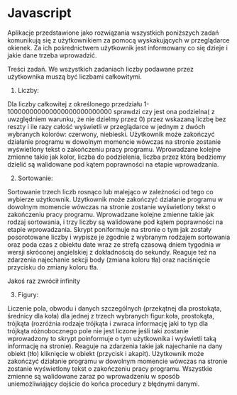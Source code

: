 # Javascript

Aplikacje przedstawione jako rozwiązania wszystkich poniższych zadań komunikują się z użytkownikiem
za pomocą  wyskakujących w przeglądarce okienek. Za ich pośrednictwem użytkownik jest informowany
co się dzieje i jakie dane trzeba wprowadzić.

Treści zadań. We wszystkich zadaniach liczby podawane przez użytkownika muszą być liczbami całkowitymi.

1. Liczby:

Dla liczby całkowitej z określonego przedziału 1-100000000000000000000000000 
sprawdzi czy jest ona podzielna( z uwzględniem warunku, że nie dzielmy przez 0)
przez wskazaną liczbę bez reszty i ile razy całość wyświetli w przeglądarce w jednym
z dwóch wybranych kolorów: czerwony, niebieski. Użytkownik może zakończyć działanie
programu w dowolnym momencie wówczas na stronie zostanie wyświetlony tekst o zakończeniu 
pracy programu. Wprowadzane kolejne zmienne takie jak kolor, liczba do podzielenia,
liczba przez którą bedziemy dzielić są walidowane pod kątem poprawności na etapie wprowadzania.


2. Sortowanie:

Sortowanie trzech liczb rosnąco lub malejąco w zależności od tego co wybierze użytkownik.
Użytkownik może zakończyć działanie programu w dowolnym momencie wówczas na stronie zostanie
wyświetlony tekst o zakończeniu pracy programu. Wprowadzane kolejne zmienne takie jak rodzaj
sortowania, i trzy liczby są walidowane pod kątem poprawności na etapie wprowadzania.
Skrypt poniformuje na stronie o tym jak zostały posorotowane liczby i wypisze je zgodnie z 
wybranym rodzajem sortowania oraz poda czas z obiektu date wraz ze strefą czasową dniem tygodnia
w wersji skróconej angielskiej z dokładnością do sekundy. Reaguje też na zdarzenia
najechanie sekcji body (zmiana koloru tła) oraz naciśnięcie przycisku do zmiany koloru tła.

Jakoś raz zwrócił infinity 



3. Figury:

Liczenie pola, obwodu i danych szczególnych (przekątnej dla prostokąta, średnicy dla koła)
dla jednej z trzech wybranych figur:koła, prostokąta, trójkąta (rozróżnia rodzaje trójkąta
i zwraca informację jaki to typ dla trójkąta różnobocznego pole nie jest liczone jeśli taki 
zostanie wprowadzony to skrypt poinformuje o tym użytkownika i wyświetli taką informację na 
stronie). Reaguje na zdarzenia takie jak najechanie na dany obiekt (tło) kliknięcie w obiekt
(przycisk i akapit). Użytkownik może zakończyć działanie programu w dowolnym momencie wówczas
na stronie zostanie wyświetlony tekst o zakończeniu pracy programu. Wszystkie zmienne są 
walidowane zaraz po wprowadzeniu w sposób uniemożliwiający dojście do końca procedury z błędnymi danymi.


